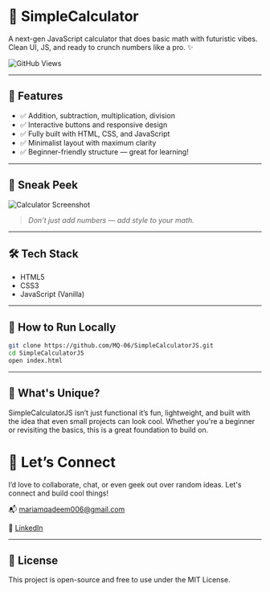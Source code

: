 # 🧮 SimpleCalculator

A next-gen JavaScript calculator that does basic math with futuristic vibes. Clean UI, JS, and ready to crunch numbers like a pro. ✨

![GitHub Views](https://komarev.com/ghpvc/?username=your-username&repo=NeoCalculator&style=flat-square)

---

## 🚀 Features

- ✅ Addition, subtraction, multiplication, division
- ✅ Interactive buttons and responsive design
- ✅ Fully built with HTML, CSS, and JavaScript
- ✅ Minimalist layout with maximum clarity
- ✅ Beginner-friendly structure — great for learning!

---

## 📸 Sneak Peek

![Calculator Screenshot](./screenshot.png)

> *Don’t just add numbers — add style to your math.*

---

## 🛠️ Tech Stack

- HTML5  
- CSS3  
- JavaScript (Vanilla)

---

## 📁 How to Run Locally

```bash
git clone https://github.com/MQ-06/SimpleCalculatorJS.git
cd SimpleCalculatorJS
open index.html
```
---
## 🌟 What's Unique?
SimpleCalculatorJS isn’t just functional it’s fun, lightweight, and built with the idea that even small projects can look cool.
Whether you're a beginner or revisiting the basics, this is a great foundation to build on.

# 🙌 Let’s Connect
I’d love to collaborate, chat, or even geek out over random ideas. Let's connect and build cool things!

📬 mariamqadeem006@gmail.com

💼 [LinkedIn](https://www.linkedin.com/in/mariam-qadeem-9aa839202/)

---
## 📝 License
This project is open-source and free to use under the MIT License.

